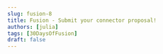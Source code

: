 ```yaml
---
slug: fusion-8
title: Fusion - Submit your connector proposal!
authors: [julia]
tags: [30DaysOfFusion]
draft: false
---
```



<head>
  <meta name="twitter:url" content="https://microsoft.github.io/30DaysOf/blog/welcome-to-30DaysofFusion" />
  <meta name="twitter:title" content="30DaysOfFusion Kick-Off" />
  <meta name="twitter:description" content="Join us for #30DaysOfLearning initiatives that take you from fundamental concepts to functional code to cloud deployment!" />
  <meta name="twitter:image" content="https://microsoft.github.io/30DaysOf/img/logo.svg" />
  <meta name="twitter:card" content="summary_large_image" />
  <meta name="twitter:creator" content="@nitya" />
  <meta name="twitter:site" content="@AzureAdvocates" /> 
  <link rel="canonical" href="soft.com/t5/educator-developer-blog/onboarding-guide-for-30days-of-learning-participants/ba-p/3485136" />
</head>
